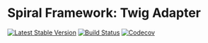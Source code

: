 # Spiral Framework: Twig Adapter
[![Latest Stable Version](https://poser.pugx.org/spiral/twig/version)](https://packagist.org/packages/spiral/twig)
[![Build Status](https://travis-ci.org/spiral/twig.svg?branch=master)](https://travis-ci.org/spiral/twig)
[![Codecov](https://codecov.io/gh/spiral/twig/branch/master/graph/badge.svg)](https://codecov.io/gh/spiral/twig/)
